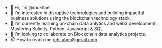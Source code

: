 - 👋 Hi, I’m @rackhael
- 👀 I’m interested in disruptive technologies and building impactful business solutions using the blockchain technology stack. 
- 🌱 I’m currently learning on-chain data anlytics and web3 development. Mastering Solidity, Python, Javascript & SQL
- 💞️ I’m looking to collaborate on Blockchain data analytics projects.
- 📫 How to reach me rchl.aber@gmail.com

<!---
rackhael/rackhael is a ✨ special ✨ repository because its `README.md` (this file) appears on your GitHub profile.
You can click the Preview link to take a look at your changes.
--->

